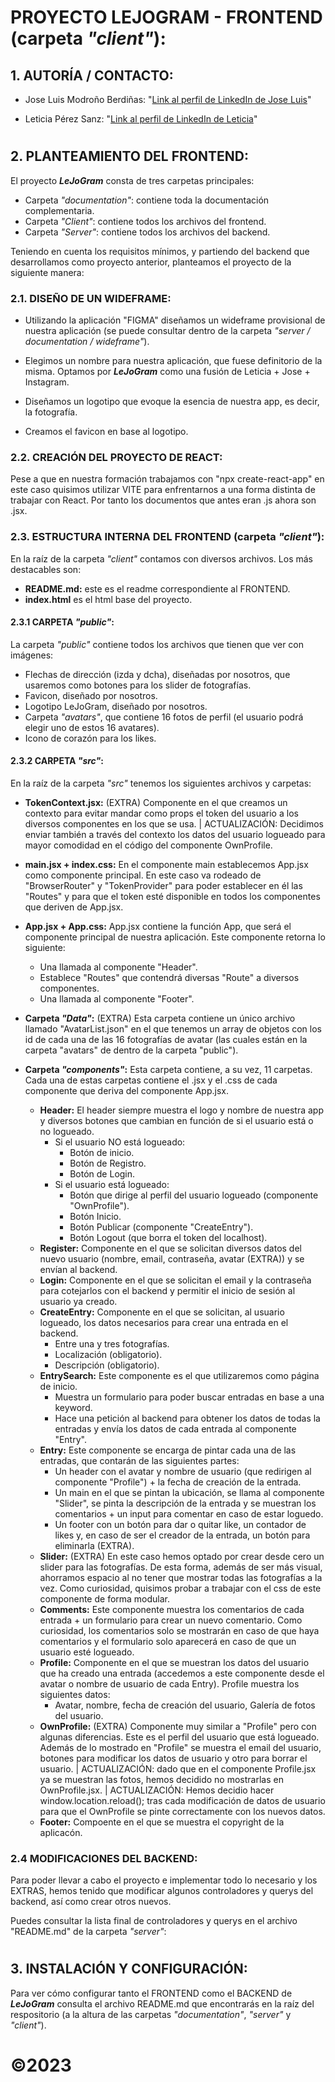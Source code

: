 # **PROYECTO LEJOGRAM - FRONTEND (carpeta _"client"_):**

## **1. AUTORÍA / CONTACTO:**

- Jose Luis Modroño Berdiñas: "[Link al perfil de LinkedIn de Jose Luis](https://www.linkedin.com/in/joseluismodro%C3%B1oberdi%C3%B1as/)"

- Leticia Pérez Sanz: "[Link al perfil de LinkedIn de Leticia](https://www.linkedin.com/in/leticia-perez-sanz-89d/)"

#

## **2. PLANTEAMIENTO DEL FRONTEND:**

El proyecto _**LeJoGram**_ consta de tres carpetas principales:

- Carpeta _"documentation"_: contiene toda la documentación complementaria.
- Carpeta _"Client"_: contiene todos los archivos del frontend.
- Carpeta _"Server"_: contiene todos los archivos del backend.

Teniendo en cuenta los requisitos mínimos, y partiendo del backend que desarrollamos como proyecto anterior, planteamos el proyecto de la siguiente manera:

### **2.1. DISEÑO DE UN WIDEFRAME:**

- Utilizando la aplicación "FIGMA" diseñamos un wideframe provisional de nuestra aplicación (se puede consultar dentro de la carpeta _"server / documentation / wideframe"_).

- Elegimos un nombre para nuestra aplicación, que fuese definitorio de la misma. Optamos por _**LeJoGram**_ como una fusión de Leticia + Jose + Instagram.

- Diseñamos un logotipo que evoque la esencia de nuestra app, es decir, la fotografía.

- Creamos el favicon en base al logotipo.

### **2.2. CREACIÓN DEL PROYECTO DE REACT:**

Pese a que en nuestra formación trabajamos con "npx create-react-app" en este caso quisimos utilizar VITE para enfrentarnos a una forma distinta de trabajar con React. Por tanto los documentos que antes eran .js ahora son .jsx.

### **2.3. ESTRUCTURA INTERNA DEL FRONTEND (carpeta _"client"_):**

En la raíz de la carpeta _"client"_ contamos con diversos archivos. Los más destacables son:

- **README.md:** este es el readme correspondiente al FRONTEND.
- **index.html** es el html base del proyecto.

#### **2.3.1 CARPETA _"public"_:**

La carpeta _"public"_ contiene todos los archivos que tienen que ver con imágenes:

- Flechas de dirección (izda y dcha), diseñadas por nosotros, que usaremos como botones para los slider de fotografías.
- Favicon, diseñado por nosotros.
- Logotipo LeJoGram, diseñado por nosotros.
- Carpeta _"avatars"_, que contiene 16 fotos de perfil (el usuario podrá elegir uno de estos 16 avatares).
- Icono de corazón para los likes.

#### **2.3.2 CARPETA _"src"_:**

En la raíz de la carpeta _"src"_ tenemos los siguientes archivos y carpetas:

- **TokenContext.jsx:** (EXTRA) Componente en el que creamos un contexto para evitar mandar como props el token del usuario a los diversos componentes en los que se usa. | ACTUALIZACIÓN: Decidimos enviar también a través del contexto los datos del usuario logueado para mayor comodidad en el código del componente OwnProfile.
- **main.jsx + index.css:** En el componente main establecemos App.jsx como componente principal. En este caso va rodeado de "BrowserRouter" y "TokenProvider" para poder establecer en él las "Routes" y para que el token esté disponible en todos los componentes que deriven de App.jsx.
- **App.jsx + App.css:** App.jsx contiene la función App, que será el componente principal de nuestra aplicación. Este componente retorna lo siguiente:
  - Una llamada al componente "Header".
  - Establece "Routes" que contendrá diversas "Route" a diversos componentes.
  - Una llamada al componente "Footer".
- **Carpeta _"Data"_:** (EXTRA) Esta carpeta contiene un único archivo llamado "AvatarList.json" en el que tenemos un array de objetos con los id de cada una de las 16 fotografías de avatar (las cuales están en la carpeta "avatars" de dentro de la carpeta "public").
- **Carpeta _"components"_:** Esta carpeta contiene, a su vez, 11 carpetas. Cada una de estas carpetas contiene el .jsx y el .css de cada componente que deriva del componente App.jsx.

  - **Header:** El header siempre muestra el logo y nombre de nuestra app y diversos botones que cambian en función de si el usuario está o no logueado.
    - Si el usuario NO está logueado:
      - Botón de inicio.
      - Botón de Registro.
      - Botón de Login.
    - Si el usuario está logueado:
      - Botón que dirige al perfil del usuario logueado (componente "OwnProfile").
      - Botón Inicio.
      - Botón Publicar (componente "CreateEntry").
      - Botón Logout (que borra el token del localhost).
  - **Register:** Componente en el que se solicitan diversos datos del nuevo usuario (nombre, email, contraseña, avatar (EXTRA)) y se envían al backend.
  - **Login:** Componente en el que se solicitan el email y la contraseña para cotejarlos con el backend y permitir el inicio de sesión al usuario ya creado.
  - **CreateEntry:** Componente en el que se solicitan, al usuario logueado, los datos necesarios para crear una entrada en el backend.
    - Entre una y tres fotografías.
    - Localización (obligatorio).
    - Descripción (obligatorio).
  - **EntrySearch:** Este componente es el que utilizaremos como página de inicio.
    - Muestra un formulario para poder buscar entradas en base a una keyword.
    - Hace una petición al backend para obtener los datos de todas la entradas y envía los datos de cada entrada al componente "Entry".
  - **Entry:** Este componente se encarga de pintar cada una de las entradas, que contarán de las siguientes partes:
    - Un header con el avatar y nombre de usuario (que redirigen al componente "Profile") + la fecha de creación de la entrada.
    - Un main en el que se pintan la ubicación, se llama al componente "Slider", se pinta la descripción de la entrada y se muestran los comentarios + un input para comentar en caso de estar loguedo.
    - Un footer con un botón para dar o quitar like, un contador de likes y, en caso de ser el creador de la entrada, un botón para eliminarla (EXTRA).
  - **Slider:** (EXTRA) En este caso hemos optado por crear desde cero un slider para las fotografías. De esta forma, además de ser más visual, ahorramos espacio al no tener que mostrar todas las fotografías a la vez. Como curiosidad, quisimos probar a trabajar con el css de este componente de forma modular.
  - **Comments:** Este componente muestra los comentarios de cada entrada + un formulario para crear un nuevo comentario. Como curiosidad, los comentarios solo se mostrarán en caso de que haya comentarios y el formulario solo aparecerá en caso de que un usuario esté logueado.
  - **Profile:** Componente en el que se muestran los datos del usuario que ha creado una entrada (accedemos a este componente desde el avatar o nombre de usuario de cada Entry). Profile muestra los siguientes datos:
    - Avatar, nombre, fecha de creación del usuario, Galería de fotos del usuario.
  - **OwnProfile:** (EXTRA) Componente muy similar a "Profile" pero con algunas diferencias. Este es el perfil del usuario que está logueado. Además de lo mostrado en "Profile" se muestra el email del usuario, botones para modificar los datos de usuario y otro para borrar el usuario. | ACTUALIZACIÓN: dado que en el componente Profile.jsx ya se muestran las fotos, hemos decidido no mostrarlas en OwnProfile.jsx. | ACTUALIZACIÓN: Hemos decidio hacer window.location.reload(); tras cada modificación de datos de usuario para que el OwnProfile se pinte correctamente con los nuevos datos.
  - **Footer:** Compoente en el que se muestra el copyright de la aplicacón.

### **2.4 MODIFICACIONES DEL BACKEND:**

Para poder llevar a cabo el proyecto e implementar todo lo necesario y los EXTRAS, hemos tenido que modificar algunos controladores y querys del backend, así como crear otros nuevos.

Puedes consultar la lista final de controladores y querys en el archivo "README.md" de la carpeta _"server"_:

#

## **3. INSTALACIÓN Y CONFIGURACIÓN:**

Para ver cómo configurar tanto el FRONTEND como el BACKEND de _**LeJoGram**_ consulta el archivo README.md que encontrarás en la raíz del respositorio (a la altura de las carpetas _"documentation"_, _"server"_ y _"client"_).

#

# &copy;2023

